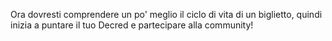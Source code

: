 Ora dovresti comprendere un po' meglio il ciclo di vita di un biglietto, quindi inizia a puntare il tuo Decred e partecipare alla community!